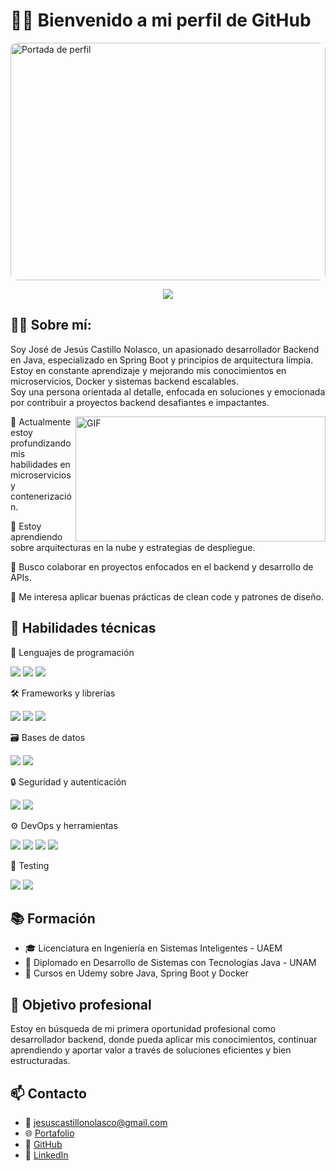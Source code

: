 # 👨‍💻 Bienvenido a mi perfil de GitHub
<img src="https://i.postimg.cc/447KLxV9/dev4.png" alt="Portada de perfil" style="width:100%; height:380px; object-fit:cover; border-radius: 10px;" />

<p align="center">
  <a href="https://github.com/JesusCasN">
    <img src="https://readme-typing-svg.herokuapp.com?font=Fira+Code&size=24&pause=300&color=F7A41D&center=true&vCenter=true&width=900&height=50&lines=Si+lo+puedes+imaginar...+lo+puedes+desarrollar.;Si+lo+puedes+imaginar...+lo+puedes+implementar.;Si+lo+puedes+imaginar...+lo+puedes+optimizar.;Si+lo+puedes+imaginar...+lo+puedes+hacer+realidad.;Si+lo+puedes+imaginar...+lo+puedes+escalar." />
  </a>
</p>

## 🙋‍♂️ Sobre mí:
Soy José de Jesús Castillo Nolasco, un apasionado desarrollador Backend en Java, especializado en Spring Boot y principios de arquitectura limpia.<br/> Estoy en constante aprendizaje y mejorando mis conocimientos en microservicios, Docker y sistemas backend escalables.<br/> Soy una persona orientada al detalle, enfocada en soluciones y emocionada por contribuir a proyectos backend desafiantes e impactantes.

<img align="right" alt="GIF" src="https://media.giphy.com/media/jBOOXxSJfG8kqMxT11/giphy.gif?cid=ecf05e47gk81dj1gztjxr0orwoxbjfhft7rzkhs6bvmhrj5x&ep=v1_gifs_search&rid=giphy.gif&ct=g" width="400" height="200" />

🔭 Actualmente estoy profundizando mis habilidades en microservicios y contenerización.

🌱 Estoy aprendiendo sobre arquitecturas en la nube y estrategias de despliegue.

👯 Busco colaborar en proyectos enfocados en el backend y desarrollo de APIs.

🤔 Me interesa aplicar buenas prácticas de clean code y patrones de diseño.

## 💼 Habilidades técnicas

🧠 Lenguajes de programación
<p>
  <img src="https://img.shields.io/badge/Java-ED8B00?style=for-the-badge&logo=openjdk&logoColor=white"/>
  <img src="https://img.shields.io/badge/JavaScript-F7DF1E?style=for-the-badge&logo=javascript&logoColor=black"/>
  <img src="https://img.shields.io/badge/Python-3776AB?style=for-the-badge&logo=python&logoColor=white"/>
</p>

🛠️ Frameworks y librerías
<p> <img src="https://img.shields.io/badge/Spring%20Boot-6DB33F?style=for-the-badge&logo=spring-boot&logoColor=white"/> <img src="https://img.shields.io/badge/Thymeleaf-005F0F?style=for-the-badge&logo=thymeleaf&logoColor=white"/> <img src="https://img.shields.io/badge/JPA-Hibernate-59666C?style=for-the-badge&logo=hibernate&logoColor=white"/> </p>
🗃️ Bases de datos
<p> <img src="https://img.shields.io/badge/MySQL-00758F?style=for-the-badge&logo=mysql&logoColor=white"/> <img src="https://img.shields.io/badge/MariaDB-003545?style=for-the-badge&logo=mariadb&logoColor=white"/> </p>
🔒 Seguridad y autenticación
<p> <img src="https://img.shields.io/badge/Spring%20Security-6DB33F?style=for-the-badge&logo=spring-security&logoColor=white"/> <img src="https://img.shields.io/badge/JWT-black?style=for-the-badge&logo=jsonwebtokens&logoColor=white"/> </p>
⚙️ DevOps y herramientas
<p> <img src="https://img.shields.io/badge/Docker-2496ED?style=for-the-badge&logo=docker&logoColor=white"/> <img src="https://img.shields.io/badge/Git-F05032?style=for-the-badge&logo=git&logoColor=white"/> <img src="https://img.shields.io/badge/Postman-FF6C37?style=for-the-badge&logo=postman&logoColor=white"/> <img src="https://img.shields.io/badge/IntelliJ%20IDEA-000000?style=for-the-badge&logo=intellij-idea&logoColor=white"/> </p>
🧪 Testing
<p> <img src="https://img.shields.io/badge/JUnit-25A162?style=for-the-badge&logo=junit5&logoColor=white"/> <img src="https://img.shields.io/badge/Mockito-Gray?style=for-the-badge&logo=mockito"/> </p>

## 📚 Formación

- 🎓 Licenciatura en Ingeniería en Sistemas Inteligentes - UAEM
- 🧾 Diplomado en Desarrollo de Sistemas con Tecnologías Java - UNAM
- 📜 Cursos en Udemy sobre Java, Spring Boot y Docker

## 🎯 Objetivo profesional

Estoy en búsqueda de mi primera oportunidad profesional como desarrollador backend, donde pueda aplicar mis conocimientos, continuar aprendiendo y aportar valor a través de soluciones eficientes y bien estructuradas.

## 📫 Contacto

- 📧 jesuscastillonolasco@gmail.com  
- 🌐 [Portafolio](https://jesus-portafolio.netlify.app/)
- 🐙 [GitHub](https://github.com/JesusCasN)
- 💼 [LinkedIn](https://www.linkedin.com/in/jose-de-jesus-castillo-nolasco-8b1738321/)


